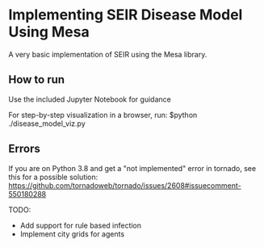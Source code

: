 # Implementing SEIR Disease Model Using Mesa

A very basic implementation of SEIR using the Mesa library.

## How to run

Use the included Jupyter Notebook for guidance

For step-by-step visualization in a browser, run:
$python ./disease_model_viz.py

## Errors

If you are on Python 3.8 and get a "not implemented" error in tornado, see this for a possible solution:
https://github.com/tornadoweb/tornado/issues/2608#issuecomment-550180288

TODO:
* Add support for rule based infection
* Implement city grids for agents